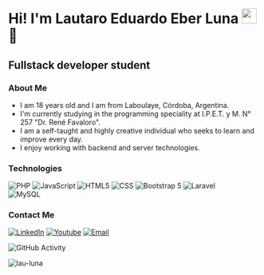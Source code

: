 <h1>Hi! I'm Lautaro Eduardo Eber Luna <img src="https://raw.githubusercontent.com/iampavangandhi/iampavangandhi/master/gifs/Hi.gif" width="30px"> 🚀</h1>
<h2>Fullstack developer student</h2>

### About Me
- I am 18 years old and I am from Laboulaye, Córdoba, Argentina.
- I'm currently studying in the programming speciality at I.P.E.T. y M. N° 257 "Dr. René Favaloro".
- I am a self-taught and highly creative individual who seeks to learn and improve every day.
- I enjoy working with backend and server technologies.

### Technologies
  ![PHP](https://img.shields.io/badge/-PHP-333333?style=flat&logo=php)
  ![JavaScript](https://img.shields.io/badge/-JavaScript-333333?style=flat&logo=javascript)
  ![HTML5](https://img.shields.io/badge/-HTML5-333333?style=flat&logo=HTML5)
  ![CSS](https://img.shields.io/badge/-CSS-333333?style=flat&logo=CSS3&logoColor=1572B6)
  ![Bootstrap 5](https://img.shields.io/badge/-Bootstrap-333333?style=flat&logo=bootstrap3&logoColor=1572B6)
  ![Laravel](https://img.shields.io/badge/-Laravel-333333?style=flat&logo=laravel)
  <br/>
  ![MySQL](https://img.shields.io/badge/-MySQL-333333?style=flat&logo=mysql)

### Contact Me
<a href="https://www.linkedin.com/in/lautaro-eduardo-eber-luna-91360b328/"><img alt="LinkedIn" src="https://img.shields.io/badge/LinkedIn-Lautaro%20Luna-blue?style=flat-square&logo=linkedin"></a>
<a href="https://www.youtube.com/@lauluna906"><img alt="Youtube" src="https://img.shields.io/badge/Youtube-lau-blue?style=flat-square&logo=youtube"></a>
<a href="lautaroluna906@gmail.com"><img alt="Email" src="https://img.shields.io/badge/Gmail-lautaroluna906@gmail.com-blue?style=flat-square&logo=gmail"></a>  

![GitHub Activity](https://github-readme-stats.vercel.app/api?username=lau-luna&show_icons=true)

<p align="left"> <img src="https://komarev.com/ghpvc/?username=lau-luna&label=Profile%20views&color=0e75b6&style=flat" alt="lau-luna" /> </p>
